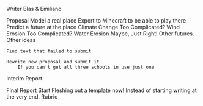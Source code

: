 Writer
Blas & Emiliano

Proposal
    Model a real place
    Export to Minecraft to be able to play there
    Predict a future at the place
        Climate Change Too Complicated?
        Wind Erosion   Too Complicated?
        Water Erosion  Maybe, Just Right!
        Other futures.
    Other ideas

    Find text that failed to submit

    Rewrite new proposal and submit it
        If you can't get all three schools in use just one

Interim Report

Final Report
    Start Fleshing out a template now! Instead of starting writing at the very end.
    Rubric

